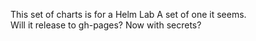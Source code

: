 This set of charts is for a Helm Lab
A set of one it seems.  
Will it release to gh-pages? Now with secrets?
